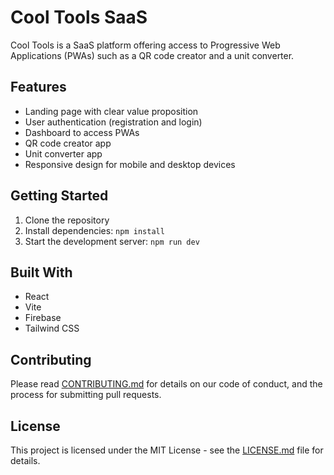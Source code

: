 # Cool Tools SaaS

Cool Tools is a SaaS platform offering access to Progressive Web Applications (PWAs) such as a QR code creator and a unit converter.

## Features

- Landing page with clear value proposition
- User authentication (registration and login)
- Dashboard to access PWAs
- QR code creator app
- Unit converter app
- Responsive design for mobile and desktop devices

## Getting Started

1. Clone the repository
2. Install dependencies: `npm install`
3. Start the development server: `npm run dev`

## Built With

- React
- Vite
- Firebase
- Tailwind CSS

## Contributing

Please read [CONTRIBUTING.md](CONTRIBUTING.md) for details on our code of conduct, and the process for submitting pull requests.

## License

This project is licensed under the MIT License - see the [LICENSE.md](LICENSE.md) file for details.
